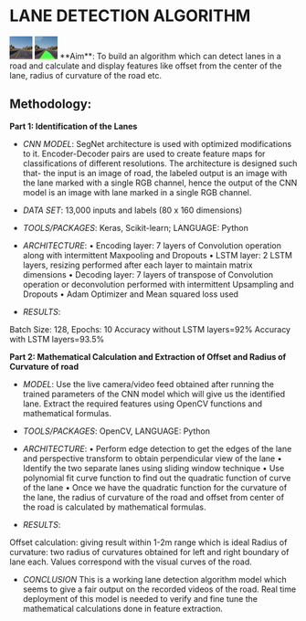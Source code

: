 # LANE DETECTION ALGORITHM
<img src="video.gif" width="40" height="40" />
<img src="output.gif" width="40" height="40" />
**Aim**: To build an algorithm which can detect lanes in a road and calculate and display features like offset from the center of the lane, radius of curvature of the road etc.

## Methodology:

**Part 1: Identification of the Lanes**

* *CNN MODEL*: SegNet architecture is used with optimized modifications to it. Encoder-Decoder pairs are used to create feature maps for classifications of different resolutions. The architecture is designed such that- the input is an image of road, the labeled output is an image with the lane marked with a single RGB channel, hence the output of the CNN model is an image with lane marked in a single RGB channel.

* *DATA SET*: 13,000 inputs and labels (80 x 160 dimensions)

* *TOOLS/PACKAGES*:  Keras, Scikit-learn;  LANGUAGE: Python

* *ARCHITECTURE*:
  •	Encoding layer:  7 layers of Convolution operation along with intermittent Maxpooling and Dropouts
  •	LSTM layer: 2 LSTM layers, resizing performed after each layer to maintain matrix dimensions
  •	Decoding layer: 7 layers of transpose of Convolution operation or deconvolution performed with intermittent Upsampling and Dropouts
  •	Adam Optimizer and Mean squared loss used 

* *RESULTS*:

Batch Size: 128, Epochs: 10
Accuracy without LSTM layers=92% 
Accuracy with LSTM layers=93.5% 

**Part 2: Mathematical Calculation and Extraction of Offset and Radius of Curvature of road** 

* *MODEL*: Use the live camera/video feed obtained after running the trained parameters of the CNN model which will give us the identified lane.  Extract the required features using OpenCV functions and mathematical formulas.

* *TOOLS/PACKAGES*:  OpenCV,   LANGUAGE: Python

* *ARCHITECTURE*:
  •	Perform edge detection to get the edges of the lane and perspective transform to obtain perpendicular view of the lane
  •	Identify the two separate lanes using sliding window technique
  •	Use polynomial fit curve function to find out the quadratic function of curve of the lane
  •	Once we have the quadratic function for the curvature of the lane, the radius of curvature of the road and offset from center of the road is calculated by mathematical formulas.

* *RESULTS*:

Offset calculation: giving result within 1-2m range which is ideal
Radius of curvature: two radius of curvatures obtained for left and right boundary of lane each. Values correspond with the visual curves of the road.

* *CONCLUSION*
This is a working lane detection algorithm model which seems to give a fair output on the recorded videos of the road. Real time deployment of this model is needed to verify and fine tune the mathematical calculations done in feature extraction.

